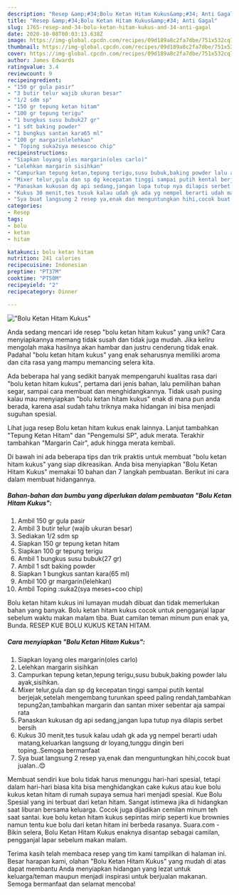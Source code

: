 ```yaml
---
description: "Resep &amp;#34;Bolu Ketan Hitam Kukus&amp;#34; Anti Gagal"
title: "Resep &amp;#34;Bolu Ketan Hitam Kukus&amp;#34; Anti Gagal"
slug: 1765-resep-and-34-bolu-ketan-hitam-kukus-and-34-anti-gagal
date: 2020-10-08T00:03:13.638Z
image: https://img-global.cpcdn.com/recipes/09d189a8c2fa7dbe/751x532cq70/bolu-ketan-hitam-kukus-foto-resep-utama.jpg
thumbnail: https://img-global.cpcdn.com/recipes/09d189a8c2fa7dbe/751x532cq70/bolu-ketan-hitam-kukus-foto-resep-utama.jpg
cover: https://img-global.cpcdn.com/recipes/09d189a8c2fa7dbe/751x532cq70/bolu-ketan-hitam-kukus-foto-resep-utama.jpg
author: James Edwards
ratingvalue: 3.4
reviewcount: 9
recipeingredient:
- "150 gr gula pasir"
- "3 butir telur wajib ukuran besar"
- "1/2 sdm sp"
- "150 gr tepung ketan hitam"
- "100 gr tepung terigu"
- "1 bungkus susu bubuk27 gr"
- "1 sdt baking powder"
- "1 bungkus santan kara65 ml"
- "100 gr margarinlelehkan"
- " Toping suka2sya mesescoo chip"
recipeinstructions:
- "Siapkan loyang oles margarin(oles carlo)"
- "Lelehkan margarin sisihkan"
- "Campurkan tepung ketan,tepung terigu,susu bubuk,baking powder lalu ayak,sisihkan."
- "Mixer telur,gula dan sp dg kecepatan tinggi sampai putih kental berjejak,setelah mengembang turunkan speed paling rendah,tambahkan tepung2an,tambahkan margarin dan santan mixer sebentar aja sampai rata"
- "Panaskan kukusan dg api sedang,jangan lupa tutup nya dilapis serbet bersih"
- "Kukus 30 menit,tes tusuk kalau udah gk ada yg nempel berarti udah matang,keluarkan langsung dr loyang,tunggu dingin beri toping..Semoga bermanfaat"
- "Sya buat langsung 2 resep ya,enak dan menguntungkan hihi,cocok buat jualan..😊"
categories:
- Resep
tags:
- bolu
- ketan
- hitam

katakunci: bolu ketan hitam 
nutrition: 241 calories
recipecuisine: Indonesian
preptime: "PT37M"
cooktime: "PT50M"
recipeyield: "2"
recipecategory: Dinner

---
```



![&#34;Bolu Ketan Hitam Kukus&#34;](https://img-global.cpcdn.com/recipes/09d189a8c2fa7dbe/751x532cq70/bolu-ketan-hitam-kukus-foto-resep-utama.jpg)

Anda sedang mencari ide resep &#34;bolu ketan hitam kukus&#34; yang unik? Cara menyiapkannya memang tidak susah dan tidak juga mudah. Jika keliru mengolah maka hasilnya akan hambar dan justru cenderung tidak enak. Padahal &#34;bolu ketan hitam kukus&#34; yang enak seharusnya memiliki aroma dan cita rasa yang mampu memancing selera kita.

Ada beberapa hal yang sedikit banyak mempengaruhi kualitas rasa dari &#34;bolu ketan hitam kukus&#34;, pertama dari jenis bahan, lalu pemilihan bahan segar, sampai cara membuat dan menghidangkannya. Tidak usah pusing kalau mau menyiapkan &#34;bolu ketan hitam kukus&#34; enak di mana pun anda berada, karena asal sudah tahu triknya maka hidangan ini bisa menjadi suguhan spesial.

Lihat juga resep Bolu ketan hitam kukus enak lainnya. Lanjut tambahkan &#34;Tepung Ketan Hitam&#34; dan &#34;Pengemulsi SP&#34;, aduk merata. Terakhir tambahkan &#34;Margarin Cair&#34;, aduk hingga merata kembali.


Di bawah ini ada beberapa tips dan trik praktis untuk membuat &#34;bolu ketan hitam kukus&#34; yang siap dikreasikan. Anda bisa menyiapkan &#34;Bolu Ketan Hitam Kukus&#34; memakai 10 bahan dan 7 langkah pembuatan. Berikut ini cara dalam membuat hidangannya.

<!--inarticleads1-->

##### Bahan-bahan dan bumbu yang diperlukan dalam pembuatan &#34;Bolu Ketan Hitam Kukus&#34;:

1. Ambil 150 gr gula pasir
1. Ambil 3 butir telur (wajib ukuran besar)
1. Sediakan 1/2 sdm sp
1. Siapkan 150 gr tepung ketan hitam
1. Siapkan 100 gr tepung terigu
1. Ambil 1 bungkus susu bubuk(27 gr)
1. Ambil 1 sdt baking powder
1. Siapkan 1 bungkus santan kara(65 ml)
1. Ambil 100 gr margarin(lelehkan)
1. Ambil  Toping :suka2(sya meses+coo chip)


Bolu ketan hitam kukus ini lumayan mudah dibuat dan tidak memerlukan bahan yang banyak. Bolu ketan hitam kukus cocok untuk pengganjal lapar sebelum waktu makan malam tiba. Buat camilan teman minum pun enak ya, Bunda. RESEP KUE BOLU KUKUS KETAN HITAM. 

<!--inarticleads2-->

##### Cara menyiapkan &#34;Bolu Ketan Hitam Kukus&#34;:

1. Siapkan loyang oles margarin(oles carlo)
1. Lelehkan margarin sisihkan
1. Campurkan tepung ketan,tepung terigu,susu bubuk,baking powder lalu ayak,sisihkan.
1. Mixer telur,gula dan sp dg kecepatan tinggi sampai putih kental berjejak,setelah mengembang turunkan speed paling rendah,tambahkan tepung2an,tambahkan margarin dan santan mixer sebentar aja sampai rata
1. Panaskan kukusan dg api sedang,jangan lupa tutup nya dilapis serbet bersih
1. Kukus 30 menit,tes tusuk kalau udah gk ada yg nempel berarti udah matang,keluarkan langsung dr loyang,tunggu dingin beri toping..Semoga bermanfaat
1. Sya buat langsung 2 resep ya,enak dan menguntungkan hihi,cocok buat jualan..😊


Membuat sendiri kue bolu tidak harus menunggu hari-hari spesial, tetapi dalam hari-hari biasa kita bisa menghidangkan cake kukus atau kue bolu kukus ketan hitam di rumah supaya semua hari menjadi spesial. Kue Bolu Spesial yang ini terbuat dari ketan hitam. Sangat istimewa jika di hidangkan saat liburan bersama keluarga. Cocok juga dijadikan cemilan minum teh saat santai. kue bolu ketan hitam kukus sepintas mirip seperti kue brownies namun tentu kue bolu dari ketan hitam ini berbeda rasanya. Suara.com - Bikin selera, Bolu Ketan Hitam Kukus enaknya disantap sebagai camilan, pengganjal lapar sebelum makan malam. 

Terima kasih telah membaca resep yang tim kami tampilkan di halaman ini. Besar harapan kami, olahan &#34;Bolu Ketan Hitam Kukus&#34; yang mudah di atas dapat membantu Anda menyiapkan hidangan yang lezat untuk keluarga/teman maupun menjadi inspirasi untuk berjualan makanan. Semoga bermanfaat dan selamat mencoba!
